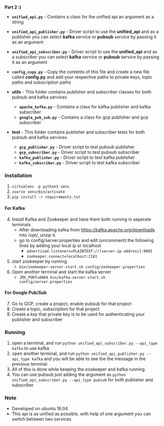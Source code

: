 __Part 2 :)__
- __`unified_api.py`__ - Contains a class for the unified api an argument as a string
- __`unified_api_publisher.py`__ - Driver script to use the __unified_api__ and as a publisher you can select __kafka__ service or __pubsub__ service by passing it as an argument
- __`unified_api_subscriber.py`__ - Driver script to use the __unified_api__ and as a subscriber you can select __kafka__ service or __pubsub__ service by passing it as an argument
- __`config_copy.py`__ - Copy the contents of this file and create a new file called __config.py__ and add your respective paths to private keys, topic paths and subscription paths

-  __utils__ - This folder contains publisher and subscriber classes for both pubsub and kafka services 
   - __`apache_kafka.py`__ - Contains a class for kafka publisher and kafka subscriber
   - __`google_pub_sub.py`__ - Contains a class for gcp publisher and gcp subscriber

- __test__ - This folder contains publisher and subscriber tests for both pubsub and kafka services
  - __`gcp_publisher.py`__ - Driver script to test pubsub publisher
  - __`gcp_subscriber.py`__ - Driver script to test pubsub subscriber
  - __`kafka_publisher.py`__ - Driver script to test kafka publisher
  - __`kafka_subscriber.py`__ - Driver script to test kafka subscriber

### Installation

1. ```virtualenv -p python3 venv```
2. ```source venv/bin/activate```
3. ```pip install -r requirements.txt```
#### For Kafka
4. Install Kafka and Zookeeper and have them both running in seperate terminals
   - After downloading kafka from https://kafka.apache.org/downloads into /opt/, unzip it.
   - go to config/server.properties and edit (uncomment) the following lines by adding your local ip or localhost
      - ```advertised.listeners=PLAINTEXT://[server-ip-address]:9092```
      - ```zookeeper.connect=localhost:2181```
5. start zookeeper by running 
   - ```bin/zookeeper-server-start.sh config/zookeeper.properties```
6. Open another terminal and start the kafka server
   - ```JMX_PORT=8004 bin/kafka-server-start.sh config/server.properties```
#### For Google Pub/Sub
7. Go to GCP, create a project, enable pubsub for that project
8. Create a topic, subscription for that project
9. Create a key that private key is to be used for authenticating your publisher and subscriber

### Running

1. open a terminal, and run ```python unified_api_subscriber.py --api_type kafka``` to use kafka
2. open another terminal, and run ```python unified_api_publisher.py --api_type kafka``` and you will be able to see the the message in the previous terminal
3. All of this is done while keeping the zookeeper and kafka running
4. You can use pubsub just adding the argument as ```python unified_api_subscriber.py --api_type pubsub``` for both publisher and subscriber

### Note

- Developed on ubuntu 18.04
- This api is as unified as possible, with help of one argument you can switch between two services






